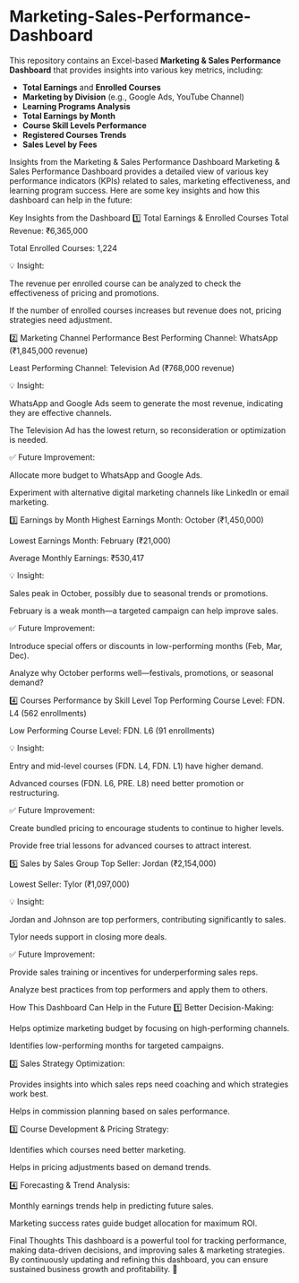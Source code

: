 # Marketing-Sales-Performance-Dashboard
This repository contains an Excel-based **Marketing &amp; Sales Performance Dashboard** that provides insights into various key metrics, including: 
- **Total Earnings** and **Enrolled Courses**
- **Marketing by Division** (e.g., Google Ads, YouTube Channel)
- **Learning Programs Analysis**
- **Total Earnings by Month**
- **Course Skill Levels Performance**
- **Registered Courses Trends**
- **Sales Level by Fees**

Insights from the Marketing & Sales Performance Dashboard
Marketing & Sales Performance Dashboard provides a detailed view of various key performance indicators (KPIs) related to sales, marketing effectiveness, and learning program success. Here are some key insights and how this dashboard can help in the future:

Key Insights from the Dashboard
1️⃣ Total Earnings & Enrolled Courses
Total Revenue: ₹6,365,000

Total Enrolled Courses: 1,224

💡 Insight:

The revenue per enrolled course can be analyzed to check the effectiveness of pricing and promotions.

If the number of enrolled courses increases but revenue does not, pricing strategies need adjustment.

2️⃣ Marketing Channel Performance
Best Performing Channel: WhatsApp (₹1,845,000 revenue)

Least Performing Channel: Television Ad (₹768,000 revenue)

💡 Insight:

WhatsApp and Google Ads seem to generate the most revenue, indicating they are effective channels.

The Television Ad has the lowest return, so reconsideration or optimization is needed.

✅ Future Improvement:

Allocate more budget to WhatsApp and Google Ads.

Experiment with alternative digital marketing channels like LinkedIn or email marketing.

3️⃣ Earnings by Month
Highest Earnings Month: October (₹1,450,000)

Lowest Earnings Month: February (₹21,000)

Average Monthly Earnings: ₹530,417

💡 Insight:

Sales peak in October, possibly due to seasonal trends or promotions.

February is a weak month—a targeted campaign can help improve sales.

✅ Future Improvement:

Introduce special offers or discounts in low-performing months (Feb, Mar, Dec).

Analyze why October performs well—festivals, promotions, or seasonal demand?

4️⃣ Courses Performance by Skill Level
Top Performing Course Level: FDN. L4 (562 enrollments)

Low Performing Course Level: FDN. L6 (91 enrollments)

💡 Insight:

Entry and mid-level courses (FDN. L4, FDN. L1) have higher demand.

Advanced courses (FDN. L6, PRE. L8) need better promotion or restructuring.

✅ Future Improvement:

Create bundled pricing to encourage students to continue to higher levels.

Provide free trial lessons for advanced courses to attract interest.

5️⃣ Sales by Sales Group
Top Seller: Jordan (₹2,154,000)

Lowest Seller: Tylor (₹1,097,000)

💡 Insight:

Jordan and Johnson are top performers, contributing significantly to sales.

Tylor needs support in closing more deals.

✅ Future Improvement:

Provide sales training or incentives for underperforming sales reps.

Analyze best practices from top performers and apply them to others.



How This Dashboard Can Help in the Future
1️⃣ Better Decision-Making:

Helps optimize marketing budget by focusing on high-performing channels.

Identifies low-performing months for targeted campaigns.

2️⃣ Sales Strategy Optimization:

Provides insights into which sales reps need coaching and which strategies work best.

Helps in commission planning based on sales performance.

3️⃣ Course Development & Pricing Strategy:

Identifies which courses need better marketing.

Helps in pricing adjustments based on demand trends.

4️⃣ Forecasting & Trend Analysis:

Monthly earnings trends help in predicting future sales.

Marketing success rates guide budget allocation for maximum ROI.

Final Thoughts
This dashboard is a powerful tool for tracking performance, making data-driven decisions, and improving sales & marketing strategies. By continuously updating and refining this dashboard, you can ensure sustained business growth and profitability. 🚀



